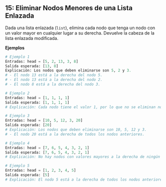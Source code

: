## 15: Eliminar Nodos Menores de una Lista Enlazada  
Dada una lista enlazada (`list`), elimina cada nodo que tenga un nodo con un valor mayor en cualquier lugar a su derecha. Devuelve la cabeza de la lista enlazada modificada.

**Ejemplos**

```python
# Ejemplo 1  
Entradas: head = [5, 2, 13, 3, 8]  
Salida esperada: [13, 8]  
Explicación: Los nodos que deben eliminarse son 5, 2 y 3.  
# - El nodo 13 está a la derecha del nodo 5.  
# - El nodo 13 está a la derecha del nodo 2.  
# - El nodo 8 está a la derecha del nodo 3.  

# Ejemplo 2  
Entradas: head = [1, 1, 1, 1]  
Salida esperada: [1, 1, 1, 1]  
# Explicación: Cada nodo tiene el valor 1, por lo que no se eliminan nodos.  

# Ejemplo 3  
Entradas: head = [10, 5, 12, 3, 20]  
Salida esperada: [20]  
# Explicación: Los nodos que deben eliminarse son 10, 5, 12 y 3.  
# - El nodo 20 está a la derecha de todos los nodos anteriores.  

# Ejemplo 4  
Entradas: head = [7, 6, 5, 4, 3, 2, 1]  
Salida esperada: [7, 6, 5, 4, 3, 2, 1]  
# Explicación: No hay nodos con valores mayores a la derecha de ningún nodo.  

# Ejemplo 5  
Entradas: head = [1, 2, 3, 4, 5]  
Salida esperada: [5]  
# Explicación: El nodo 5 está a la derecha de todos los nodos anteriores.
```
